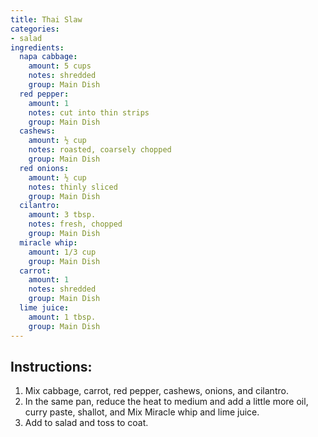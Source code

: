 ```yaml
---
title: Thai Slaw
categories:
- salad
ingredients:
  napa cabbage: 
    amount: 5 cups 
    notes: shredded
    group: Main Dish
  red pepper: 
    amount: 1
    notes: cut into thin strips
    group: Main Dish
  cashews: 
    amount: ½ cup
    notes: roasted, coarsely chopped
    group: Main Dish
  red onions: 
    amount: ½ cup 
    notes: thinly sliced
    group: Main Dish
  cilantro: 
    amount: 3 tbsp. 
    notes: fresh, chopped
    group: Main Dish
  miracle whip: 
    amount: 1/3 cup
    group: Main Dish
  carrot: 
    amount: 1
    notes: shredded
    group: Main Dish
  lime juice: 
    amount: 1 tbsp.
    group: Main Dish
---
```

## Instructions:
1.	Mix cabbage, carrot, red pepper, cashews, onions, and cilantro.
2.	In the same pan, reduce the heat to medium and add a little more oil, curry paste, shallot, and Mix Miracle whip and lime juice.
3.	Add to salad and toss to coat. 

